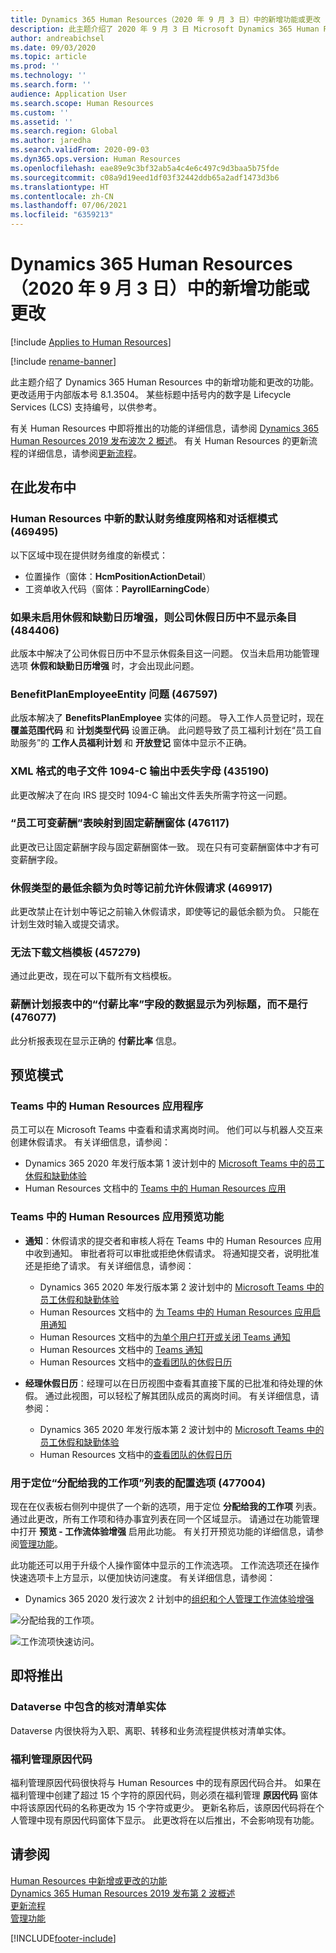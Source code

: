 ```yaml
---
title: Dynamics 365 Human Resources（2020 年 9 月 3 日）中的新增功能或更改
description: 此主题介绍了 2020 年 9 月 3 日 Microsoft Dynamics 365 Human Resources - Core HR 中的新增功能和更改的功能。
author: andreabichsel
ms.date: 09/03/2020
ms.topic: article
ms.prod: ''
ms.technology: ''
ms.search.form: ''
audience: Application User
ms.search.scope: Human Resources
ms.custom: ''
ms.assetid: ''
ms.search.region: Global
ms.author: jaredha
ms.search.validFrom: 2020-09-03
ms.dyn365.ops.version: Human Resources
ms.openlocfilehash: eae89e9c3bf32ab5a4c4e6c497c9d3baa5b75fde
ms.sourcegitcommit: c08a9d19eed1df03f32442ddb65a2adf1473d3b6
ms.translationtype: HT
ms.contentlocale: zh-CN
ms.lasthandoff: 07/06/2021
ms.locfileid: "6359213"
---
```

# <a name="whats-new-or-changed-in-dynamics-365-human-resources-september-3-2020"></a>Dynamics 365 Human Resources（2020 年 9 月 3 日）中的新增功能或更改

[!include [Applies to Human Resources](../includes/applies-to-hr.md)]

[!include [rename-banner](~/includes/cc-data-platform-banner.md)]

此主题介绍了 Dynamics 365 Human Resources 中的新增功能和更改的功能。 更改适用于内部版本号 8.1.3504。 某些标题中括号内的数字是 Lifecycle Services (LCS) 支持编号，以供参考。

有关 Human Resources 中即将推出的功能的详细信息，请参阅 [Dynamics 365 Human Resources 2019 发布波次 2 概述](/dynamics365-release-plan/2019wave2/dynamics365-human-resources/)。 有关 Human Resources 的更新流程的详细信息，请参阅[更新流程](hr-admin-setup-update-process.md)。

## <a name="in-this-release"></a>在此发布中

### <a name="new-default-financial-dimensions-grid-and-dialog-pattern-throughout-human-resources-469495"></a>Human Resources 中新的默认财务维度网格和对话框模式 (469495)

以下区域中现在提供财务维度的新模式：

- 位置操作（窗体：**HcmPositionActionDetail**）
- 工资单收入代码（窗体：**PayrollEarningCode**）

### <a name="entries-dont-appear-in-company-leave-calendar-if-leave-and-absence-calendar-enhancements-arent-enabled-484406"></a>如果未启用休假和缺勤日历增强，则公司休假日历中不显示条目 (484406)

此版本中解决了公司休假日历中不显示休假条目这一问题。 仅当未启用功能管理选项 **休假和缺勤日历增强** 时，才会出现此问题。

### <a name="benefitplanemployeeentity-issue-467597"></a>BenefitPlanEmployeeEntity 问题 (467597)

此版本解决了 **BenefitsPlanEmployee** 实体的问题。 导入工作人员登记时，现在 **覆盖范围代码** 和 **计划类型代码** 设置正确。 此问题导致了员工福利计划在“员工自助服务”的 **工作人员福利计划** 和 **开放登记** 窗体中显示不正确。

### <a name="electronic-file-1094-c-output-missing-letter-in-xml-435190"></a>XML 格式的电子文件 1094-C 输出中丢失字母 (435190)

此更改解决了在向 IRS 提交时 1094-C 输出文件丢失所需字符这一问题。

### <a name="employee-variable-compensation-table-mapped-to-fixed-compensation-form-476117"></a>“员工可变薪酬”表映射到固定薪酬窗体 (476117)

此更改已让固定薪酬字段与固定薪酬窗体一致。 现在只有可变薪酬窗体中才有可变薪酬字段。

### <a name="leave-requests-allowed-before-enrollment-if-that-leave-type-has-a-negative-minimum-balance-469917"></a>休假类型的最低余额为负时等记前允许休假请求 (469917)

此更改禁止在计划中等记之前输入休假请求，即使等记的最低余额为负。 只能在计划生效时输入或提交请求。

### <a name="document-templates-dont-download-457279"></a>无法下载文档模板 (457279)

通过此更改，现在可以下载所有文档模板。 

### <a name="data-displays-as-column-headers-instead-of-rows-for-the-pay-rate-field-in-the-compensation-plan-report-476077"></a>薪酬计划报表中的“付薪比率”字段的数据显示为列标题，而不是行 (476077)

此分析报表现在显示正确的 **付薪比率** 信息。

## <a name="in-preview"></a>预览模式

### <a name="human-resources-application-in-teams"></a>Teams 中的 Human Resources 应用程序

员工可以在 Microsoft Teams 中查看和请求离岗时间。 他们可以与机器人交互来创建休假请求。 有关详细信息，请参阅：

- Dynamics 365 2020 年发行版本第 1 波计划中的 [Microsoft Teams 中的员工休假和缺勤体验](/dynamics365-release-plan/2020wave1/dynamics365-human-resources/employee-leave-absence-experience-teams)
- Human Resources 文档中的 [Teams 中的 Human Resources 应用](./hr-admin-teams-leave-app.md)

### <a name="human-resources-app-in-teams-preview-features"></a>Teams 中的 Human Resources 应用预览功能
 
-  **通知**：休假请求的提交者和审核人将在 Teams 中的 Human Resources 应用中收到通知。 审批者将可以审批或拒绝休假请求。 将通知提交者，说明批准还是拒绝了请求。 有关详细信息，请参阅：
   - Dynamics 365 2020 年发行版本第 2 波计划中的 [Microsoft Teams 中的员工休假和缺勤体验](/dynamics365-release-plan/2020wave2/human-resources/dynamics365-human-resources/employee-leave-absence-experience-teams)
   - Human Resources 文档中的 [为 Teams 中的 Human Resources 应用启用通知](./hr-admin-teams-leave-app.md#enable-notifications-for-the-human-resources-app-in-teams)
   - Human Resources 文档中的[为单个用户打开或关闭 Teams 通知](./hr-admin-teams-leave-app.md#turn-teams-notifications-on-or-off-for-individual-users)
   - Human Resources 文档中的 [Teams 通知](./hr-teams-leave-app.md#respond-to-teams-notifications)
   - Human Resources 文档中的[查看团队的休假日历](./hr-teams-leave-app.md#view-your-teams-leave-calendar)
 
- **经理休假日历**：经理可以在日历视图中查看其直接下属的已批准和待处理的休假。 通过此视图，可以轻松了解其团队成员的离岗时间。 有关详细信息，请参阅：
   - Dynamics 365 2020 年发行版本第 2 波计划中的 [Microsoft Teams 中的员工休假和缺勤体验](/dynamics365-release-plan/2020wave2/human-resources/dynamics365-human-resources/employee-leave-absence-experience-teams)
   - Human Resources 文档中的[查看团队的休假日历](./hr-teams-leave-app.md#view-your-teams-leave-calendar)

### <a name="configuration-option-to-position-work-items-assigned-to-me-list-477004"></a>用于定位“分配给我的工作项”列表的配置选项 (477004)

现在在仪表板右侧列中提供了一个新的选项，用于定位 **分配给我的工作项** 列表。 通过此更改，所有工作项和待办事宜列表在同一个区域显示。 请通过在功能管理中打开 **预览 - 工作流体验增强** 启用此功能。 有关打开预览功能的详细信息，请参阅[管理功能](hr-admin-manage-features.md)。

此功能还可以用于升级个人操作窗体中显示的工作流选项。 工作流选项还在操作快速选项卡上方显示，以便加快访问速度。 有关详细信息，请参阅： 

- Dynamics 365 2020 发行波次 2 计划中的[组织和个人管理工作流体验增强](/dynamics365-release-plan/2020wave2/human-resources/dynamics365-human-resources/organization-personnel-management-workflow-experience-enhancements)

![分配给我的工作项。](./media/hr-workflow-work-items-assigned-to-me.png)

![工作流项快速访问。](./media/hr-workflow-quick-access.png)

## <a name="coming-soon"></a>即将推出

### <a name="checklist-entities-included-in-dataverse"></a>Dataverse 中包含的核对清单实体

Dataverse 内很快将为入职、离职、转移和业务流程提供核对清单实体。

### <a name="benefits-management-reason-codes"></a>福利管理原因代码

福利管理原因代码很快将与 Human Resources 中的现有原因代码合并。 如果在福利管理中创建了超过 15 个字符的原因代码，则必须在福利管理 **原因代码** 窗体中将该原因代码的名称更改为 15 个字符或更少。 更新名称后，该原因代码将在个人管理中现有原因代码窗体下显示。 此更改将在以后推出，不会影响现有功能。

## <a name="see-also"></a>请参阅

[Human Resources 中新增或更改的功能](hr-admin-whats-new.md)</br>
[Dynamics 365 Human Resources 2019 发布第 2 波概述](/dynamics365-release-plan/2019wave2/dynamics365-human-resources/)</br>
[更新流程](hr-admin-setup-update-process.md)</br>
[管理功能](hr-admin-manage-features.md)


[!INCLUDE[footer-include](../includes/footer-banner.md)]
